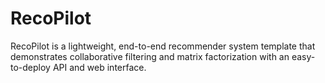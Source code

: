 # RecoPilot
RecoPilot is a lightweight, end-to-end recommender system template that demonstrates collaborative filtering and matrix factorization with an easy-to-deploy API and web interface.
